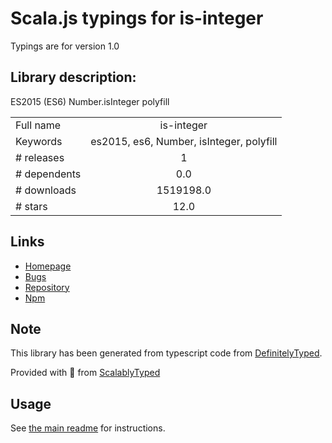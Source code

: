 
# Scala.js typings for is-integer

Typings are for version 1.0

## Library description:
ES2015 (ES6) Number.isInteger polyfill

|                    |                 |
| ------------------ | :-------------: |
| Full name          | is-integer |
| Keywords           | es2015, es6, Number, isInteger, polyfill |
| # releases         | 1 |
| # dependents       | 0.0 |
| # downloads        | 1519198.0 |
| # stars            | 12.0 |

## Links
- [Homepage](https://github.com/parshap/js-is-integer#readme)
- [Bugs](https://github.com/parshap/js-is-integer/issues)
- [Repository](https://github.com/parshap/js-is-integer)
- [Npm](https://www.npmjs.com/package/is-integer)
    


## Note
This library has been generated from typescript code from [DefinitelyTyped](https://definitelytyped.org).

Provided with :purple_heart: from [ScalablyTyped](https://github.com/oyvindberg/ScalablyTyped)

## Usage
See [the main readme](../../readme.md) for instructions.


